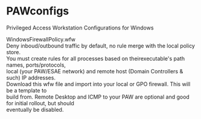 # PAWconfigs</br>
Privileged Access Workstation Configurations for Windows</br>

WindowsFirewallPolicy.wfw</br>
Deny inboud/outbound traffic by default, no rule merge with the local policy store. </br>
You must create rules for all processes based on theirexecutable's path names, ports/protocols, </br>
local (your PAW/ESAE network) and remote host (Domain Controllers & such) IP addresses.</br>
Download this wfw file and import into your local or GPO firewall. This will be a template to </br>
build from. Remote Desktop and ICMP to your PAW are optional and good for initial rollout, but should </br>
eventually be disabled. </br>
